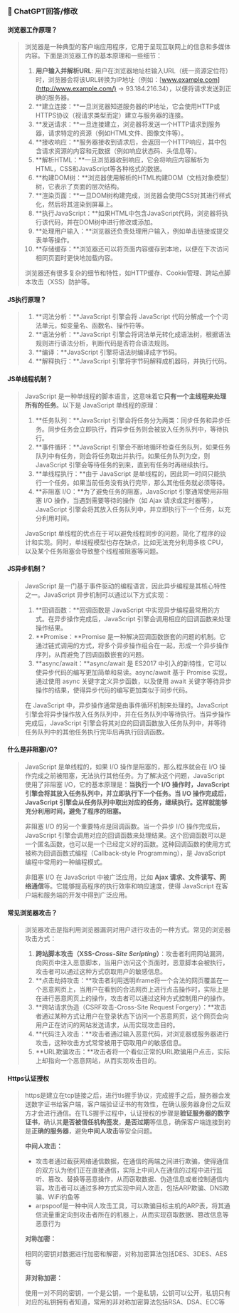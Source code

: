 

### :open_book: ChatGPT回答/修改

#### 浏览器工作原理？

> 浏览器是一种典型的客户端应用程序，它用于呈现互联网上的信息和多媒体内容。下面是浏览器工作的基本原理和一些细节：
>
> 1. **用户输入并解析URL**: 用户在浏览器地址栏输入URL（统一资源定位符）时，浏览器会将该URL转换为IP地址（例如：[www.example.com](http://www.example.com/) -> 93.184.216.34），以便将请求发送到正确的服务器。
> 2. **建立连接：**一旦浏览器知道服务器的IP地址，它会使用HTTP或HTTPS协议（视请求类型而定）建立与服务器的连接。
> 3. **发送请求：**一旦连接建立，浏览器将发送一个HTTP请求到服务器，请求特定的资源（例如HTML文件、图像文件等）。
> 4. **接收响应：**服务器接收到请求后，会返回一个HTTP响应，其中包含请求资源的内容和元数据（例如响应状态码、头信息等）。
> 5. **解析HTML：**一旦浏览器收到响应，它会将响应内容解析为HTML，CSS和JavaScript等各种格式的数据。
> 6. **构建DOM树：**浏览器使用解析的HTML构建DOM（文档对象模型）树，它表示了页面的层次结构。
> 7. **渲染页面：**一旦DOM树构建完成，浏览器会使用CSS对其进行样式化，然后将其渲染到屏幕上。
> 8. **执行JavaScript：**如果HTML中包含JavaScript代码，浏览器将执行该代码，并在DOM树中进行修改或添加。
> 9. **处理用户输入：**浏览器还负责处理用户输入，例如单击链接或提交表单等操作。
> 10. **存储缓存：**浏览器还可以将页面内容缓存到本地，以便在下次访问相同页面时更快地加载内容。
>
> 浏览器还有很多复杂的细节和特性，如HTTP缓存、Cookie管理、跨站点脚本攻击（XSS）防护等。



#### JS执行原理？

> 1. **词法分析：**JavaScript 引擎会将 JavaScript 代码分解成一个个词法单元，如变量名、函数名、操作符等。
> 2. **语法分析：**JavaScript 引擎会将词法单元转化成语法树，根据语法规则进行语法分析，判断代码是否符合语法规则。
> 3. **编译：**JavaScript 引擎将语法树编译成字节码。
> 4. **解释执行：**JavaScript 引擎将字节码解释成机器码，并执行代码。



#### JS单线程机制？

> JavaScript 是一种单线程的脚本语言，这意味着它**只有一个主线程来处理所有的任务**。以下是 JavaScript 单线程的原理：
>
> 1. **任务队列：**JavaScript 引擎会将任务分为两类：同步任务和异步任务。同步任务会立即执行，而异步任务则会被放入任务队列中，等待执行。
> 2. **事件循环：**JavaScript 引擎会不断地循环检查任务队列，如果任务队列中有任务，则会将任务取出并执行。如果任务队列为空，则 JavaScript 引擎会等待任务的到来，直到有任务时再继续执行。
> 3. **单线程执行：**由于 JavaScript 是单线程的，因此同一时间只能执行一个任务。如果当前任务没有执行完毕，那么其他任务就必须等待。
> 4. **非阻塞 I/O：**为了避免任务的阻塞，JavaScript 引擎通常使用非阻塞 I/O 操作，当遇到需要等待的操作（如 Ajax 请求或定时器等），JavaScript 引擎会将其放入任务队列中，并立即执行下一个任务，以充分利用时间。
>
> JavaScript 单线程的优点在于可以避免线程同步的问题，简化了程序的设计和实现。同时，单线程模型也存在缺点，比如无法充分利用多核 CPU，以及某个任务阻塞会导致整个线程被阻塞等问题。



#### JS异步机制？

> JavaScript 是一门基于事件驱动的编程语言，因此异步编程是其核心特性之一。JavaScript 异步机制可以通过以下方式实现：
>
> 1. **回调函数：**回调函数是 JavaScript 中实现异步编程最常用的方式。在异步操作完成后，JavaScript 引擎会调用相应的回调函数来处理操作结果。
> 2. **Promise：**Promise 是一种解决回调函数嵌套的问题的机制。它通过链式调用的方式，将多个异步操作组合在一起，形成一个异步操作序列，从而避免了回调函数嵌套的问题。
> 3. **async/await：**async/await 是 ES2017 中引入的新特性，它可以使异步代码的编写更加简单和易读。async/await 基于 Promise 实现，通过使用 async 关键字定义异步函数，以及使用 await 关键字等待异步操作的结果，使得异步代码的编写更加类似于同步代码。
>
> 在 JavaScript 中，异步操作通常是由事件循环机制来处理的。JavaScript 引擎会将异步操作放入任务队列中，并在任务队列中等待执行。当异步操作完成后，JavaScript 引擎会将其对应的回调函数放入任务队列中，并等待任务队列中的其他任务执行完毕后再执行回调函数。



#### 什么是非阻塞I/O?

> JavaScript 是单线程的，如果 I/O 操作是阻塞的，那么程序就会在 I/O 操作完成之前被阻塞，无法执行其他任务。为了解决这个问题，JavaScript 使用了非阻塞 I/O，它的基本原理是：**当执行一个 I/O 操作时，JavaScript 引擎会将其放入任务队列中，并立即执行下一个任务。当 I/O 操作完成后，JavaScript 引擎会从任务队列中取出对应的任务，继续执行。这样就能够充分利用时间，避免了程序的阻塞。**
>
> 非阻塞 I/O 的另一个重要特点是回调函数。当一个异步 I/O 操作完成后，JavaScript 引擎会调用对应的回调函数来处理结果。这个回调函数可以是一个匿名函数，也可以是一个已经定义好的函数。这种回调函数的使用方式被称为回调函数式编程（Callback-style Programming），是 JavaScript 编程中常用的一种编程模式。
>
> 非阻塞 I/O 在 JavaScript 中被广泛应用，比如 **Ajax 请求、文件读写、网络通信**等。它能够提高程序的执行效率和响应速度，使得 JavaScript 在客户端和服务端的开发中得到广泛应用。



#### 常见浏览器攻击？

> 浏览器攻击是指利用浏览器漏洞对用户进行攻击的一种方式。常见的浏览器攻击方式：
>
> 1. **跨站脚本攻击（XSS-*Cross-Site Scripting*）**：攻击者利用网站漏洞，向网页中注入恶意脚本，当用户访问这个页面时，恶意脚本会被执行，攻击者可以通过这种方式窃取用户的敏感信息。
> 2. **点击劫持攻击：**攻击者利用透明iframe将一个合法的网页覆盖在一个恶意网页上，当用户在看到的合法网页上进行点击操作时，实际上是在进行恶意网页上的操作，攻击者可以通过这种方式控制用户的操作。
> 3. **跨站请求伪造（CSRF攻击-Cross-Site Request Forgery）：**攻击者通过某种方式让用户在登录状态下访问一个恶意网页，这个网页会向用户正在访问的网站发送请求，从而实现攻击目的。
> 4. **代码注入攻击：**攻击者通过输入恶意代码，对浏览器或服务器进行攻击，这种攻击方式常常被用于窃取用户的敏感信息。
> 5. **URL欺骗攻击：**攻击者将一个看似正常的URL欺骗用户点击，实际上却指向一个恶意网站，从而实现攻击目的。



#### Https认证授权

> https是建立在tcp链接之后，进行tls握手协议，完成握手之后，服务器会发送数字证书给客户端，客户端验证证书的有效性，在确认服务器身份之后双方才会进行通信。在TLS握手过程中，认证授权的步骤是**验证服务器的数字证书**，确认其**是否被信任机构签发**，**是否过期**等信息，确保客户端连接到的是**正确的服务器**，避免**中间人攻击**等安全问题。
>
> **中间人攻击：**
>
> + 攻击者通过截获网络通信数据，在通信的两端之间进行欺骗，使得通信的双方认为他们正在直接通信，实际上中间人在通信的过程中进行监听、篡改、替换等恶意操作，从而窃取数据、伪造信息或者控制通信内容。攻击者可以通过多种方式实现中间人攻击，包括ARP欺骗、DNS欺骗、WiFi钓鱼等
> + arpspoof是一种中间人攻击工具，可以欺骗目标主机的ARP表，将其通信流量重定向到攻击者所在的机器上，从而实现窃取数据、篡改信息等恶意行为
>
> **对称加密：**
>
> 相同的密钥对数据进行加密和解密，对称加密算法包括DES、3DES、AES等
>
> **非对称加密：**
>
> 使用一对不同的密钥，一个是公钥，一个是私钥，公钥可以公开，私钥只有对应的私钥拥有者知道，常用的非对称加密算法包括RSA、DSA、ECC等



